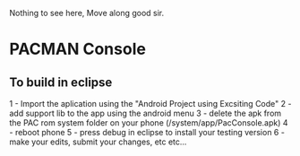 Nothing to see here, Move along good sir.

PACMAN Console
==============

To build in eclipse
-------------------

1 - Import the aplication using the "Android Project using Excsiting Code"
2 - add support lib to the app using the android menu
3 - delete the apk from the PAC rom system folder on your phone (/system/app/PacConsole.apk)
4 - reboot phone
5 - press debug in eclipse to install your testing version
6 - make your edits, submit your changes, etc etc...
